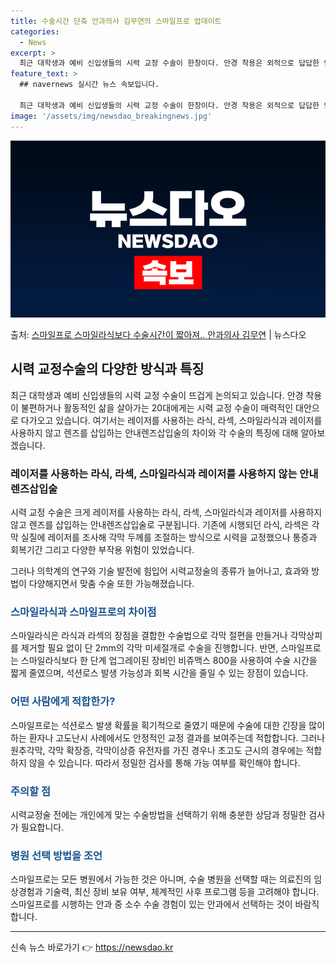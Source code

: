 ```yaml
---
title: 수술시간 단축 안과의사 김무연의 스마일프로 업데이트
categories:
  - News
excerpt: >
  최근 대학생과 예비 신입생들의 시력 교정 수술이 한창이다. 안경 착용은 외적으로 답답한 인상을 줄 수 있는 …
feature_text: >
  ## navernews 실시간 뉴스 속보입니다.

  최근 대학생과 예비 신입생들의 시력 교정 수술이 한창이다. 안경 착용은 외적으로 답답한 인상을 줄 수 있는 …
image: '/assets/img/newsdao_breakingnews.jpg'
---
```


![뉴스다오 속보](/assets/img/newsdao_breakingnews.jpg)

<p>출처: <a href="https://newsdao.kr/3119" rel="dofollow">스마일프로 스마일라식보다 수술시간이 짧아져.. 안과의사 김무연</a> | 뉴스다오</p>

<h2 data-ke-size="size26">시력 교정수술의 다양한 방식과 특징</h2>
<p data-ke-size="size16">최근 대학생과 예비 신입생들의 시력 교정 수술이 뜨겁게 논의되고 있습니다. 안경 착용이 불편하거나 활동적인 삶을 살아가는 20대에게는 시력 교정 수술이 매력적인 대안으로 다가오고 있습니다. 여기서는 레이저를 사용하는 라식, 라섹, 스마일라식과 레이저를 사용하지 않고 렌즈를 삽입하는 안내렌즈삽입술의 차이와 각 수술의 특징에 대해 알아보겠습니다.</p>

<h3>레이저를 사용하는 라식, 라섹, 스마일라식과 레이저를 사용하지 않는 안내렌즈삽입술</h3>
<p data-ke-size="size16">시력 교정 수술은 크게 레이저를 사용하는 라식, 라섹, 스마일라식과 레이저를 사용하지 않고 렌즈를 삽입하는 안내렌즈삽입술로 구분됩니다. 기존에 시행되던 라식, 라섹은 각막 실질에 레이저를 조사해 각막 두께를 조절하는 방식으로 시력을 교정했으나 통증과 회복기간 그리고 다양한 부작용 위험이 있었습니다.</p>
<p data-ke-size="size16">그러나 의학계의 연구와 기술 발전에 힘입어 시력교정술의 종류가 늘어나고, 효과와 방법이 다양해지면서 맞춤 수술 또한 가능해졌습니다.</p>

<h3><b><span style="color: #1a5490;">스마일라식과 스마일프로의 차이점</span></b></h3>
<p data-ke-size="size16">스마일라식은 라식과 라섹의 장점을 결합한 수술법으로 각막 절편을 만들거나 각막상피를 제거할 필요 없이 단 2mm의 각막 미세절개로 수술을 진행합니다. 반면, 스마일프로는 스마일라식보다 한 단계 업그레이된 장비인 비쥬맥스 800을 사용하여 수술 시간을 짧게 줄였으며, 석션로스 발생 가능성과 회복 시간을 줄일 수 있는 장점이 있습니다.</p>

<h3><b><span style="color: #1a5490;">어떤 사람에게 적합한가?</span></b></h3>
<p data-ke-size="size16">스마일프로는 석션로스 발생 확률을 획기적으로 줄였기 때문에 수술에 대한 긴장을 많이 하는 환자나 고도난시 사례에서도 안정적인 교정 결과를 보여주는데 적합합니다. 그러나 원추각막, 각막 확장증, 각막이상증 유전자를 가진 경우나 초고도 근시의 경우에는 적합하지 않을 수 있습니다. 따라서 정밀한 검사를 통해 가능 여부를 확인해야 합니다.</p>

<h3><b><span style="color: #1a5490;">주의할 점</span></b></h3>
<p data-ke-size="size16">시력교정술 전에는 개인에게 맞는 수술방법을 선택하기 위해 충분한 상담과 정밀한 검사가 필요합니다.</p>

<h3><b><span style="color: #1a5490;">병원 선택 방법을 조언</span></b></h3>
<p data-ke-size="size16">스마일프로는 모든 병원에서 가능한 것은 아니며, 수술 병원을 선택할 때는 의료진의 임상경험과 기술력, 최신 장비 보유 여부, 체계적인 사후 프로그램 등을 고려해야 합니다. 스마일프로를 시행하는 안과 중 소수 수술 경험이 있는 안과에서 선택하는 것이 바람직합니다.</p>

<hr> 

신속 뉴스 바로가기 👉 <a href="https://newsdao.kr" rel="dofollow">https://newsdao.kr</a>


